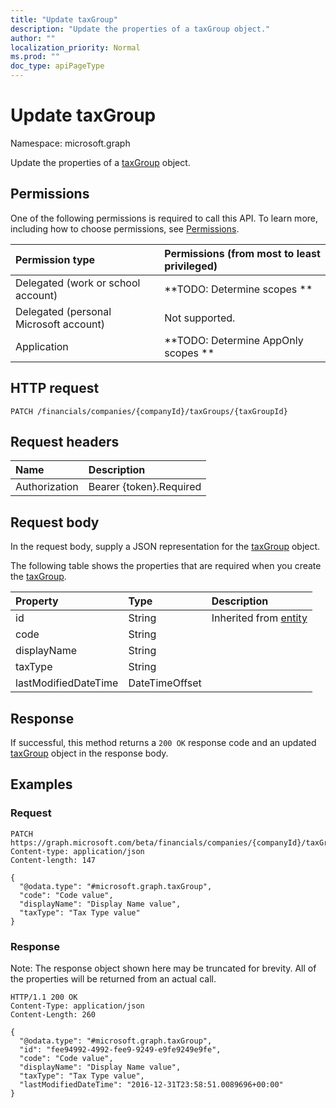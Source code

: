 ```yaml
---
title: "Update taxGroup"
description: "Update the properties of a taxGroup object."
author: ""
localization_priority: Normal
ms.prod: ""
doc_type: apiPageType
---
```


# Update taxGroup

Namespace: microsoft.graph

Update the properties of a [taxGroup](../resources/taxgroup.md) object.

## Permissions
One of the following permissions is required to call this API. To learn more, including how to choose permissions, see [Permissions](/concepts/permissions-reference.md).

|Permission type|Permissions (from most to least privileged)|
|:---|:---|
|Delegated (work or school account)|**TODO: Determine scopes **|
|Delegated (personal Microsoft account)|Not supported.|
|Application|**TODO: Determine AppOnly scopes **|

## HTTP request
<!-- {
  "blockType": "ignored"
}
-->
``` http
PATCH /financials/companies/{companyId}/taxGroups/{taxGroupId}
```

## Request headers
|Name|Description|
|:---|:---|
|Authorization|Bearer {token}.Required|

## Request body
In the request body, supply a JSON representation for the [taxGroup](../resources/taxgroup.md) object.

The following table shows the properties that are required when you create the [taxGroup](../resources/taxgroup.md).

|Property|Type|Description|
|:---|:---|:---|
|id|String| Inherited from [entity](../resources/entity.md)|
|code|String||
|displayName|String||
|taxType|String||
|lastModifiedDateTime|DateTimeOffset||



## Response
If successful, this method returns a `200 OK` response code and an updated [taxGroup](../resources/taxgroup.md) object in the response body.

## Examples

### Request
<!-- {
  "blockType": "request",
  "name": "update_taxgroup"
}
-->
``` http
PATCH https://graph.microsoft.com/beta/financials/companies/{companyId}/taxGroups/{taxGroupId}
Content-type: application/json
Content-length: 147

{
  "@odata.type": "#microsoft.graph.taxGroup",
  "code": "Code value",
  "displayName": "Display Name value",
  "taxType": "Tax Type value"
}
```

### Response
Note: The response object shown here may be truncated for brevity. All of the properties will be returned from an actual call.
<!-- {
  "blockType": "response",
  "truncated": true
}
-->
``` http
HTTP/1.1 200 OK
Content-Type: application/json
Content-Length: 260

{
  "@odata.type": "#microsoft.graph.taxGroup",
  "id": "fee94992-4992-fee9-9249-e9fe9249e9fe",
  "code": "Code value",
  "displayName": "Display Name value",
  "taxType": "Tax Type value",
  "lastModifiedDateTime": "2016-12-31T23:58:51.0089696+00:00"
}
```

